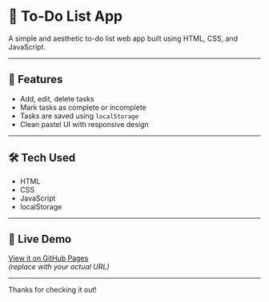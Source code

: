 # 📝 To-Do List App

A simple and aesthetic to-do list web app built using HTML, CSS, and JavaScript.

---

## 🚀 Features

- Add, edit, delete tasks
- Mark tasks as complete or incomplete
- Tasks are saved using `localStorage`
- Clean pastel UI with responsive design

---

## 🛠 Tech Used

- HTML
- CSS
- JavaScript
- localStorage

---

## 🔗 Live Demo

[View it on GitHub Pages](https://yourusername.github.io/to-do-list-app)  
*(replace with your actual URL)*

---

Thanks for checking it out!
